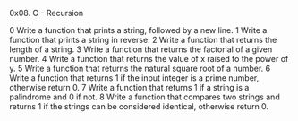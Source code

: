 0x08. C - Recursion

0 Write a function that prints a string, followed by a new line.
1 Write a function that prints a string in reverse.
2 Write a function that returns the length of a string.
3 Write a function that returns the factorial of a given number.
4 Write a function that returns the value of x raised to the power of y.
5 Write a function that returns the natural square root of a number.
6 Write a function that returns 1 if the input integer is a prime number, otherwise return 0.
7 Write a function that returns 1 if a string is a palindrome and 0 if not.
8 Write a function that compares two strings and returns 1 if the strings can be considered identical, otherwise return 0.

